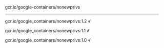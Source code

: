 gcr.io/google-containers/nonewprivs 

----
gcr.io/google_containers/nonewprivs:1.2 √

gcr.io/google_containers/nonewprivs:1.1 √

gcr.io/google_containers/nonewprivs:1.0 √

